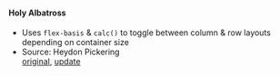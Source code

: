#### Holy Albatross

* Uses `flex-basis` & `calc()` to toggle between column & row layouts depending on container size
* Source: Heydon Pickering\
[original](https://heydonworks.com/article/the-flexbox-holy-albatross/), [update](https://heydonworks.com/article/the-flexbox-holy-albatross-reincarnated/)
